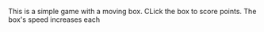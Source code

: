 This is a simple game with a moving box.
CLick the box to score points. The box's speed increases each  